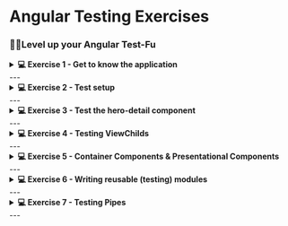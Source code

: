 # Angular Testing Exercises
### 🦸‍♀️Level up your Angular Test-Fu 

<details>
    <summary markdown="span">
        <b>💻 Exercise 1 - Get to know the application</b>
    </summary>
    <br/>
    
Please take look at the existing Tour of Heros application - <a href="https://stackblitz.com/github/AURENA-Tech/angular-testing-exercises" target="_blank">Existing Tour of Heros</a>

1. Click through the UI
2. Notice we are using Angular Routing
3. Notice the components:
   - dashboard
   - hero-detail
   - hero-search
   - heroes
4. Notice the hero.service.ts
5. Notice the message.service.ts 
</details>
---
<details>
    <summary markdown="span">
        <b>💻 Exercise 2 - Test setup</b>
    </summary>
    <br>
    <a href="https://stackblitz.com/github/AURENA-Tech/angular-testing-exercises/tree/exercise-2?file=src%2Fapp%2Fhero-detail%2Fhero-detail.component.spec.ts">Open Exercise</a>

<br>
You will learn: Setup a TestBed

There are probably a lot of questions that popped up.
We tried to cover them in a <a href="https://stackblitz.com/github/AURENA-Tech/angular-testing-exercises/tree/exercise-2?file=src%2Fapp%2Fhero-detail%2Fhero-detail.component.spec-2.ts">roundup</a>

</details>
---
<details>
    <summary markdown="span">
        <b>💻 Exercise 3 - Test the hero-detail component</b>
    </summary>
    <br>
We have two different exercise here you can choose from:<br><br>

<a href="https://stackblitz.com/github/AURENA-Tech/angular-testing-exercises/tree/exercise-3?file=src%2Fapp%2Fhero-detail%2Fhero-detail.component.spec-3.ts">Open Exercise - 1</a>

You will learn:
  - render the component under test 
  - test the component DOM
  - write meaningful test descriptions
---

<a href="https://stackblitz.com/github/AURENA-Tech/angular-testing-exercises/tree/exercise-7-banner?file=src%2Fapp%2Fbanner%2Fbanner.component.dom.spec.ts">Open Exercise - 2</a>

You will learn:
  - writing CSS selectors 
  - how to trigger change detection and when this is necessary 
</details>
---
<details>
    <summary markdown="span">
        <b>💻 Exercise 4 - Testing ViewChilds</b>
    </summary>
    <br>
    There are many different approaches to testing with <code>@ViewChild</code>'s
It is hard to tell which one is fitting the best for you, as this is dependent on the use case.<br><br>

<a href="https://stackblitz.com/github/AURENA-Tech/angular-testing-exercises/tree/exercise-4-1?file=src%2Fapp%2Fviewchild%2Fparent.component.spec.ts">Exercise ViewChild Testing - 1</a>: using Spies
<a href="https://stackblitz.com/github/AURENA-Tech/angular-testing-exercises/tree/exercise-4-2?file=src%2Fapp%2Fviewchild%2Fchild.component.stubbed.spec.ts">Exercise ViewChild Testing - 2</a>: using Stubs & Spies
<a href="https://stackblitz.com/github/AURENA-Tech/angular-testing-exercises/tree/exercise-4-3?file=src%2Fapp%2Fhero-detail%2Fhero-detail.component.spec-4.ts">Exercise ViewChild Testing - 3</a>: using ViewChild architecture pattern <i>(sometimes needed for high performant compontents)</i>
</details>
---
<details>
    <summary markdown="span">
        <b>💻 Exercise 5 - Container Components & Presentational Components</b>
    </summary>
    <br>
Using so called Container and Presentational Components can make our testing life easier. 
But it's no just our testing life. The overall developer experience should become better when using this approach.
We should strive for this pattern when creating new components.
<a href="https://stackblitz.com/github/AURENA-Tech/angular-testing-exercises/tree/exercise-5?file=src%2Fapp%2Fhero-detail%2Fhero-detail.component.spec-4.ts">Open Exercise</a>
</details>
---
<details>
    <summary markdown="span">
        <b>💻 Exercise 6 - Writing reusable (testing) modules</b>
    </summary>
    <br>
<a href="https://stackblitz.com/github/AURENA-Tech/angular-testing-exercises/tree/exercise-6?file=src%2Fapp%2Fhero-detail%2Fhero-detail.component.spec-3.ts">Open Exercise</a>
</details>
---
<details>
    <summary markdown="span">
        <b>💻 Exercise 7 - Testing Pipes</b>
    </summary>
    <br>
<a href="https://stackblitz.com/github/AURENA-Tech/angular-testing-exercises/tree/exercise-8?file=src%2Fapp%2Fpipe%2Fenrich.pipe.ts">Open Exercise</a>
</details>
---

